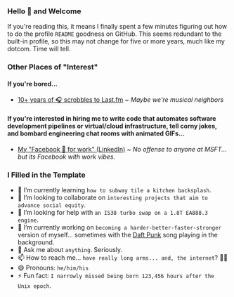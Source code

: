 ### Hello 👋 and Welcome

If you're reading this, it means I finally spent a few minutes figuring out how to do the profile `README` goodness on GitHub. This seems redundant to the built-in profile, so this may not change for five or more years, much like my dotcom. Time will tell.

### Other Places of "Interest"

#### If you're bored...

* [10+ years of 🎧 scrobbles to Last.fm](https://www.last.fm/user/stephenpc) ~ _Maybe we're musical neighbors_

#### If you're interested in hiring me to write code that automates software development pipelines or virtual/cloud infrastructure, tell corny jokes, and bombard engineering chat rooms with animated GIFs...

* [My "Facebook 🥱 for work" (LinkedIn)](https://www.linkedin.com/in/stephenclayton) ~ _No offense to anyone at MSFT... but its Facebook with work vibes._

### I Filled in the Template

- 🌱 I’m currently learning `how to subway tile a kitchen backsplash`.
- 👯 I’m looking to collaborate on `interesting projects that aim to advance social equity`.
- 🤔 I’m looking for help with `an IS38 turbo swap on a 1.8T EA888.3 engine`.
- 🔭 I’m currently working on `becoming a harder-better-faster-stronger` version of myself... sometimes with the [Daft Punk](https://en.wikipedia.org/wiki/Daft_Punk) song playing in the background.
- 💬 Ask me about `anything`. Seriously.
- 📫 How to reach me... `have really long arms... and, the internet`? 🤷‍♂️
- 😄 Pronouns: `he/him/his`
- ⚡ Fun fact: `I narrowly missed being born 123,456 hours after the Unix epoch`.
